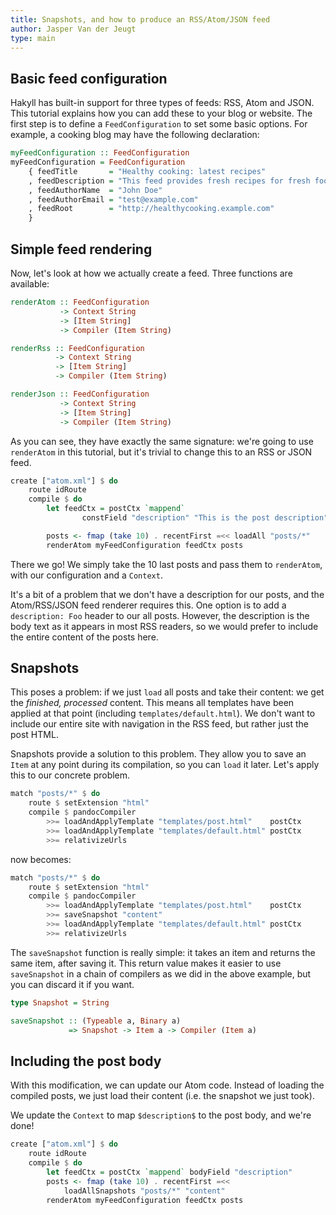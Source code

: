 ```yaml
---
title: Snapshots, and how to produce an RSS/Atom/JSON feed
author: Jasper Van der Jeugt
type: main
---
```


Basic feed configuration
------------------------

Hakyll has built-in support for three types of feeds: RSS, Atom and JSON. This tutorial
explains how you can add these to your blog or website. The first step is to
define a `FeedConfiguration` to set some basic options. For example, a cooking
blog may have the following declaration:

```haskell
myFeedConfiguration :: FeedConfiguration
myFeedConfiguration = FeedConfiguration
    { feedTitle       = "Healthy cooking: latest recipes"
    , feedDescription = "This feed provides fresh recipes for fresh food!"
    , feedAuthorName  = "John Doe"
    , feedAuthorEmail = "test@example.com"
    , feedRoot        = "http://healthycooking.example.com"
    }
```

Simple feed rendering
---------------------

Now, let's look at how we actually create a feed. Three functions are available:

```haskell
renderAtom :: FeedConfiguration
           -> Context String
           -> [Item String]
           -> Compiler (Item String)
```

```haskell
renderRss :: FeedConfiguration
          -> Context String
          -> [Item String]
          -> Compiler (Item String)
```

```haskell
renderJson :: FeedConfiguration
           -> Context String
           -> [Item String]
           -> Compiler (Item String)
```

As you can see, they have exactly the same signature: we're going to use
`renderAtom` in this tutorial, but it's trivial to change this to an RSS or JSON feed.

```haskell
create ["atom.xml"] $ do
    route idRoute
    compile $ do
        let feedCtx = postCtx `mappend`
                constField "description" "This is the post description"

        posts <- fmap (take 10) . recentFirst =<< loadAll "posts/*"
        renderAtom myFeedConfiguration feedCtx posts
```

There we go! We simply take the 10 last posts and pass them to `renderAtom`,
with our configuration and a `Context`.

It's a bit of a problem that we don't have a description for our posts, and the
Atom/RSS/JSON feed renderer requires this. One option is to add a `description: Foo`
header to our all posts. However, the description is the body text as it appears
in most RSS readers, so we would prefer to include the entire content of the
posts here.

Snapshots
---------

This poses a problem: if we just `load` all posts and take their content: we get
the *finished, processed* content. This means all templates have been applied at
that point (including `templates/default.html`). We don't want to include our
entire site with navigation in the RSS feed, but rather just the post HTML.

Snapshots provide a solution to this problem. They allow you to save an `Item`
at any point during its compilation, so you can `load` it later. Let's apply
this to our concrete problem.

```haskell
match "posts/*" $ do
    route $ setExtension "html"
    compile $ pandocCompiler
        >>= loadAndApplyTemplate "templates/post.html"    postCtx
        >>= loadAndApplyTemplate "templates/default.html" postCtx
        >>= relativizeUrls
```

now becomes:

```haskell
match "posts/*" $ do
    route $ setExtension "html"
    compile $ pandocCompiler
        >>= loadAndApplyTemplate "templates/post.html"    postCtx
        >>= saveSnapshot "content"
        >>= loadAndApplyTemplate "templates/default.html" postCtx
        >>= relativizeUrls
```

The `saveSnapshot` function is really simple: it takes an item and returns the
same item, after saving it. This return value makes it easier to use
`saveSnapshot` in a chain of compilers as we did in the above example, but you
can discard it if you want.

```haskell
type Snapshot = String

saveSnapshot :: (Typeable a, Binary a)
             => Snapshot -> Item a -> Compiler (Item a)
```

Including the post body
-----------------------

With this modification, we can update our Atom code. Instead of loading the
compiled posts, we just load their content (i.e. the snapshot we just took).

We update the `Context` to map `$description$` to the post body, and we're done!

```haskell
create ["atom.xml"] $ do
    route idRoute
    compile $ do
        let feedCtx = postCtx `mappend` bodyField "description"
        posts <- fmap (take 10) . recentFirst =<<
            loadAllSnapshots "posts/*" "content"
        renderAtom myFeedConfiguration feedCtx posts
```
